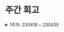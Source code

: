 # 주간 회고

<details>
	<summary>1주차: 230419 ~ 230430</summary>

### 📖Learned
- jpa에서 n:1 연관관계에서 부모(1)인 엔티티에서 자식을 orphanRemoval=true로 설정했지만 연관관계를 끊어도 삭제되지 않는다는 문제가 있었다. 블로그를 참고하거나 테스트 코드로 여러 상황을 실험했을 때 영속성 개념이 부족해서 생긴 문제라는 것을 알게되었다.

### 😊Liked
- 매일마다 코드에 대한 의견을 주고 받으면서 실력이 상승한다고 생각해서 좋았고 나도 몰랐던 새로운 개념을 알게되서 좋았다.

### 😓Lacked
- 스프링 시큐리티 코드에 관해서 이야기를 했지만 예전에 비해서 많이 까먹은 내용이 있다고 생각한다.
- 백엔드 팀원과 소통을 했을 때 배포에 대한 개념이 많이 부족함을 느꼇다.

### 🚀Longed for
- 코드 만 작성하지 말고 공부를 해야겠다.

</details>
